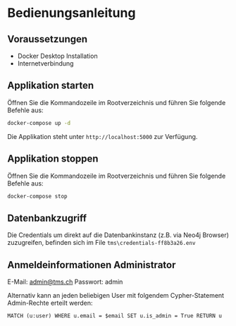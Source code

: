 # Bedienungsanleitung

## Voraussetzungen
* Docker Desktop Installation
* Internetverbindung

## Applikation starten
Öffnen Sie die Kommandozeile im Rootverzeichnis und führen Sie folgende Befehle aus:
```sh
docker-compose up -d
```
Die Applikation steht unter `http://localhost:5000` zur Verfügung.
## Applikation stoppen
Öffnen Sie die Kommandozeile im Rootverzeichnis und führen Sie folgende Befehle aus:
```sh
docker-compose stop  
```
## Datenbankzugriff
Die Credentials um direkt auf die Datenbankinstanz (z.B. via Neo4j Browser) zuzugreifen, befinden sich im File `tms\credentials-ff8b3a26.env`

## Anmeldeinformationen Administrator
E-Mail: admin@tms.ch
Passwort: admin

Alternativ kann an jeden beliebigen User mit folgendem Cypher-Statement Admin-Rechte erteilt werden:
```cypher
MATCH (u:user) WHERE u.email = $email SET u.is_admin = True RETURN u
```

